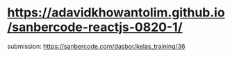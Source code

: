 # https://adavidkhowantolim.github.io/sanbercode-reactjs-0820-1/
submission:
https://sanbercode.com/dasbor/kelas_training/36
